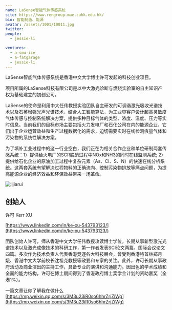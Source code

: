 ```yaml
---
name: LaSense智能气体传感系统
site: https://www.rengroup.mae.cuhk.edu.hk/
bio: 智能制造、能源
avatar: /assets/1001/10011.jpg
twitter: 
people:
  - jessie-li

ventures:
  - a-smu-iie
  - a-fatgarage
  - jessie-li
---
```


LaSense智能气体传感系统是香港中文大学博士许可发起的科技创业项目。

项目所属的LaSense科技有限公司是以中大激光诊断与燃烧实验室的自主知识产权为基础建立的初创公司。

LaSense的使命是利用中大任伟教授实验团队自主研发的可调谐激光吸收光谱技术以及石英增强光声光谱技术，结合人工智能算法，为工业界客户设计超高灵敏度气体传感与控制系统解决方案，提供多种目标气体的类型、浓度、温度、压力等实时信息。当前我们的目标市场主要包括火力发电厂和石化公司在内的能源企业，它们出于企业运营效益和生产过程数据化的需求，迫切需要实时在线检测痕量气体和污染物的系统性解决方案。

为了填补工业过程中的这一行业空白，我们正在为相关合作企业和单位研制两套传感系统：1）提供给火电厂的SCR脱硝过程中NOx和NH3的同时在线监测系统; 2）提供给石化企业的原油加工过程中复杂元素（As、Cl、S、N）的快速在线分析系统。这两套系统有望解决过程物料的正确流向、控制污染物排放等痛点问题，为提高能源企业的经济效益和环保效益带来一场革命。

![lijiarui](/assets/1001/10012.png)

## 创始人
许可 Kerr XU

[https://www.linkedin.com/in/ke-xu-543793123/](https://www.linkedin.com/in/ke-xu-543793123/)

团队创始人许可，师从香港中文大学任伟教授攻读博士学位，长期从事新型激光光谱技术以及激光成像技术的科研工作，第一作者发表SCI论文两篇、国际会议论文四篇。多次作为技术负责人代表香港竞逐各大科技展会，曾受到香港特首林郑月娥、香港中文大学前校长沈祖尧教授等政要和专家的关注。此外，许可长期从事政府活动及商业演出的主持工作，具备专业的演讲和沟通能力。因出色的学术成绩和全面的能力结构，许可在博士期间得到了香港政府博士奖学金计划的资助嘉奖（全港1%）。

一篇文章让你了解我在做什么
[https://mp.weixin.qq.com/s/3M3u23iR0so6hhrZrjZiWg](https://mp.weixin.qq.com/s/3M3u23iR0so6hhrZrjZiWg)
